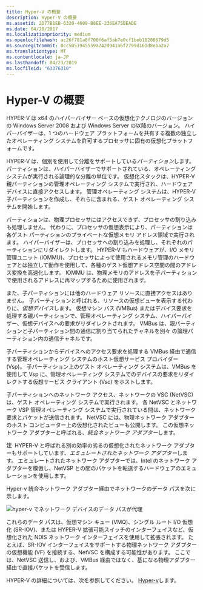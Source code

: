 ```yaml
---
title: Hyper-V の概要
description: Hyper-V の概要
ms.assetid: 2D77B1EB-6320-4609-B8EE-236EA75BEADE
ms.date: 04/20/2017
ms.localizationpriority: medium
ms.openlocfilehash: ac26f781a8f700f6af5ab7e0cf1beb10208679d5
ms.sourcegitcommit: 0cc5051945559a242d941a6f2799d161d8eba2a7
ms.translationtype: MT
ms.contentlocale: ja-JP
ms.lasthandoff: 04/23/2019
ms.locfileid: "63376310"
---
```

# <a name="overview-of-hyper-v"></a>Hyper-V の概要


HYPER-V は x64 のハイパーバイザー ベースの仮想化テクノロジのバージョンの Windows Server 2008 および Windows Server の以降のバージョン。 ハイパーバイザーは、1 つのハードウェア プラットフォームを共有する複数の独立したオペレーティング システムを許可するプロセッサに固有の仮想化プラットフォームです。

HYPER-V は、個別を使用して分離をサポートしている*パーティション*します。 パーティションは、ハイパーバイザーでサポートされている、オペレーティング システムが実行される論理的な分離の単位です。 仮想化スタックは、HYPER-V 親パーティションの管理オペレーティング システムで実行され、ハードウェア デバイスに直接アクセスします。 管理オペレーティング システムは、HYPER-V 子パーティションを作成し、それらに含まれる、ゲスト オペレーティング システムを開始します。

パーティションは、物理プロセッサにはアクセスできず、プロセッサの割り込みも処理しません。 代わりに、プロセッサの仮想表示により、パーティションは各ゲスト パーティションのプライベートな仮想メモリ アドレス領域で実行されます。 ハイパーバイザーは、プロセッサへの割り込みを処理し、それぞれのパーティションにリダイレクトします。 HYPER-V もハードウェアが、I/O メモリ管理ユニット (IOMMU)、プロセッサによって使用されるメモリ管理のハードウェアとは独立して動作を使用して、各種のゲスト仮想アドレス空間の間のアドレス変換を高速化します。 IOMMU は、物理メモリのアドレスを子パーティションで使用されるアドレスに再マップするために使用されます。

また、子パーティションには他のハードウェア リソースに直接アクセスはありません。 子パーティションと呼ばれる、リソースの仮想ビューを表示する代わりに、*仮想デバイス*します。 仮想マシン バス (VMBus) またはデバイス要求を処理する親パーティションで、管理オペレーティング システム、ハイパーバイザー、仮想デバイスへの要求がリダイレクトされます。 VMBus は、親パーティションと子パーティション間の通信に割り当てられたチャネルを別々 の論理パーティション内の通信チャネルです。

子パーティションからデバイスへのアクセス要求を処理する VMBus 経由で通信する管理オペレーティング システムのホスト仮想サービス プロバイダー (Vsp)。 子パーティション上のゲスト オペレーティング システムは、VMBus を使用して Vsp に、管理オペレーティング システムでのデバイスの要求をリダイレクトする仮想サービス クライアント (Vsc) をホストします。

子パーティションへのネットワーク アクセス、ネットワークの VSC (NetVSC) は、ゲスト オペレーティング システムで実行されます。 各 NetVSC とネットワーク VSP 管理オペレーティング システムで実行されている間は、ネットワーク要求とパケットが送信されます。 NetVSC には、物理ネットワーク アダプターのホスト コンピューター上の仮想化されたビューも公開します。 この仮想ネットワーク アダプターと呼ばれる、*統合ネットワーク アダプター*します。

**注**  HYPER-V と呼ばれる別の効率の劣るの仮想化されたネットワーク アダプターもサポートしています、*エミュレートされたネットワーク アダプター*します。 エミュレートされたネットワーク アダプターでは、Intel のネットワーク アダプターを模倣し、NetVSP との間のパケットを転送するハードウェアのエミュレーションを使用します。

 

Hyper-v 統合ネットワーク アダプター経由でネットワークのデータ パスを次に示します。

![hyper-v でネットワーク デバイスのデータ パスが代理](images/vmqsyntheticpaths.png)

これらのデータ パスは、仮想マシン キュー (VMQ)、シングル ルート I/O 仮想化 (SR-IOV)、または HYPER-V 拡張可能スイッチのインターフェイスなど、仮想化された NDIS ネットワーク インターフェイスを使用して拡張されます。 たとえば、SR-IOV インターフェイスをサポートする物理ネットワーク アダプターの仮想機能 (VF) を接続する、NetVSC を構成する可能性があります。 ここでは、NetVSC 送信し、および、VMBus 経由ではなく、基になる物理アダプター経由で直接パケットを受信します。

HYPER-V の詳細については、次を参照してください。 [Hyper-v](https://go.microsoft.com/fwlink/p/?linkid=217079)します。

 

 





